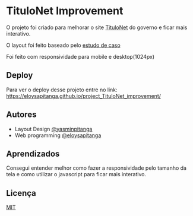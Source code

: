 
# TituloNet Improvement

O projeto foi criado para melhorar o site [TituloNet](https://www.tse.jus.br/eleitor/titulo-de-eleitor/pre-atendimento-eleitoral-titulo-net) do governo e ficar mais interativo.

O layout foi feito baseado pelo [estudo de caso](https://www.behance.net/gallery/140778823/Estudo-de-Caso-Landing-Page-Titulo-Net-TSE/modules/795470831) 

Foi feito com responsividade para mobile e desktop(1024px)



## Deploy

Para ver o deploy desse projeto entre no link: 
https://eloysapitanga.github.io/project_TituloNet_improvement/




## Autores

- Layout Design [@yasminpitanga](https://www.linkedin.com/in/yasminpitanga/)
- Web programming [@eloysapitanga](https://github.com/EloysaPitanga)


## Aprendizados

Consegui entender melhor como fazer a responsividade pelo tamanho da tela e como utilizar o javascript para ficar mais interativo.


## Licença

[MIT](https://choosealicense.com/licenses/mit/)

